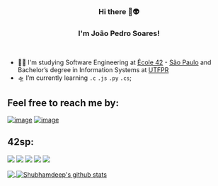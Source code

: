 <h3 align="center"> Hi there 🖖👽</h3>

<h3 align="center">I'm João Pedro Soares! </h3>
<br>
<!-- 
<img src="https://media2.giphy.com/media/dWesBcTLavkZuG35MI/giphy.gif?cid=ecf05e47e8919723cba974ce3745352c73de740e04e7742f&rid=giphy.gif" min-width="450px" max-width="500px" width="450px" align="right"> -->

- 👨‍🚀 I'm studying Software Engineering at [École 42](https://42.fr/en/homepage/) - [São Paulo](https://www.42sp.org.br/) and Bachelor’s degree in Information Systems at [UTFPR](http://www.utfpr.edu.br/cursos/coordenacoes/graduacao/curitiba/ct-sistemas-de-informacao)
- 🛸 I’m currently learning `.c` `.js` `.py` `.cs`;
<!-- - 🕵🏼‍♂️ I'm currently looking for an opportunity in the job market too :) -->

 ## Feel free to reach me by:

[![image](https://img.shields.io/badge/LinkedIn-0077B5?style=for-the-badge&logo=linkedin&logoColor=white)](https://www.linkedin.com/in/joaopedro-soares/)
[![image](https://img.shields.io/badge/Outlook-0078D4?style=for-the-badge&logo=microsoft-outlook&logoColor=white)](mailto:jpsoares111@hotmail.com)
 
 ## 42sp:
 
 <p medal="projects">
    <img src="https://game.42sp.org.br/static/assets/achievements/libfte.png" alt"project done"/>
    <img src="https://game.42sp.org.br/static/assets/achievements/get_next_linee.png" alt"project done"/>
    <img src="https://game.42sp.org.br/static/assets/achievements/ft_printfe.png" alt"project done"/>
    <img src="https://game.42sp.org.br/static/assets/achievements/born2berootm.png" alt"project done"/>
    <img src="https://game.42sp.org.br/static/assets/achievements/so_longe.png" alt"project done"/>
    </p>
<p>
<a href="https://github.com/jpsoares01">
<img align="center" src="https://github-readme-stats.vercel.app/api/top-langs/?username=jpsoares01&langs_count=5&hide[html]&theme=tokyonight&hide_langs_below=1" />
</a>

<a href="https://github.com/jpsoares01">
<img align="center" src="https://github-readme-stats.vercel.app/api?username=jpsoares01&show_icons=true&theme=tokyonight&line_height=27" alt="Shubhamdeep's github stats"/>
</a>
</p>
